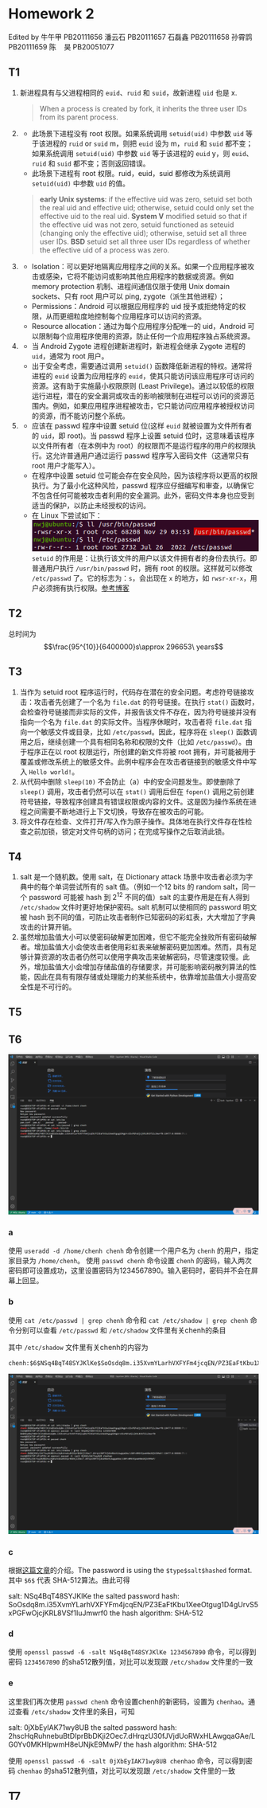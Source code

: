 <script type="text/javascript" src="http://cdn.mathjax.org/mathjax/latest/MathJax.js?config=TeX-AMS-MML_HTMLorMML"></script>
<script type="text/x-mathjax-config">
    MathJax.Hub.Config({ tex2jax: {inlineMath: [['$', '$']]}, messageStyle: "none" });
</script>

# Homework 2
Edited by
牛午甲 PB20111656
潘云石 PB20111657
石磊鑫 PB20111658
孙霄鹍 PB20111659
陈&nbsp;&nbsp;&nbsp;&nbsp;昊 PB20051077

## T1
1. 新进程具有与父进程相同的 `euid`、`ruid` 和 `suid`，故新进程 `uid` 也是 x.
   > When a process is created by fork, it inherits the three user IDs from its parent process.
2. - 此场景下进程没有 root 权限。如果系统调用 `setuid(uid)` 中参数 `uid` 等于该进程的 `ruid` or `suid` m，则把 `euid` 设为 m，`ruid` 和 `suid` 都不变；如果系统调用 `setuid(uid)` 中参数 `uid` 等于该进程的 `euid` y，则 `euid`、 `ruid` 和 `suid` 都不变；否则返回错误。
   - 此场景下进程有 root 权限。ruid，euid，suid 都修改为系统调用 `setuid(uid)` 中参数 `uid` 的值。
    > **early Unix systems**: if the effective uid was zero, setuid set both the real uid and effective uid; otherwise, setuid could only set the effective uid to the real uid.
    > **System V** modified setuid so that if the effective uid was not zero, setuid functioned as seteuid (changing only the effective uid); otherwise, setuid set all three user IDs.
    > **BSD** setuid set all three user IDs regardless of whether the effective uid of a process was zero.
3. - Isolation：可以更好地隔离应用程序之间的关系。如果一个应用程序被攻击或感染，它将不能访问或影响其他应用程序的数据或资源。例如 memory protection 机制、进程间通信仅限于使用 Unix domain sockets、只有 root 用户可以 ping, zygote（派生其他进程）；
   - Permissions：Android 可以根据应用程序的 uid 授予或拒绝特定的权限，从而更细粒度地控制每个应用程序可以访问的资源。
   - Resource allocation：通过为每个应用程序分配唯一的 uid，Android 可以限制每个应用程序使用的资源，防止任何一个应用程序独占系统资源。
4. - 当 Android Zygote 进程创建新进程时，新进程会继承 Zygote 进程的 `uid`，通常为 root 用户。
   - 出于安全考虑，需要通过调用 `setuid()` 函数降低新进程的特权。通常将进程的 `euid` 设置为应用程序的 `euid`，使其只能访问该应用程序可访问的资源。这有助于实施最小权限原则 (Least	Privilege)。通过以较低的权限运行进程，潜在的安全漏洞或攻击的影响被限制在进程可以访问的资源范围内。例如，如果应用程序进程被攻击，它只能访问应用程序被授权访问的资源，而不能访问整个系统。
5. - 应该在 passwd 程序中设置 setuid 位(这样 `euid` 就被设置为文件所有者的 `uid`，即 root)。当 passwd 程序上设置 setuid 位时，这意味着该程序以文件所有者（在本例中为 root）的权限而不是运行程序的用户的权限执行。这允许普通用户通过运行 passwd 程序写入密码文件（这通常只有 root 用户才能写入）。
   - 在程序中设置 setuid 位可能会存在安全风险，因为该程序将以更高的权限执行。为了最小化这种风险，passwd 程序应仔细编写和审查，以确保它不包含任何可能被攻击者利用的安全漏洞。此外，密码文件本身也应受到适当的保护，以防止未经授权的访问。
   - 在 Linux 下尝试如下：
    ![](images/T1.png)
    `setuid` 的作用是：让执行该文件的用户以该文件拥有者的身份去执行。即普通用户执行 `/usr/bin/passwd` 时，拥有 root 的权限。这样就可以修改 `/etc/passwd` 了。它的标志为：`s`，会出现在 `x` 的地方，如 `rwsr-xr-x`，用户必须拥有执行权限。[参考博客](https://blog.csdn.net/dongyanxia1000/article/details/53183254)
   
## T2
总时间为 $$\frac{95^{10}}{6400000}s\approx 296653\ years$$

## T3
1. 当作为 setuid root 程序运行时，代码存在潜在的安全问题。考虑符号链接攻击：攻击者先创建了一个名为 `file.dat` 的符号链接。在执行 `stat()` 函数时，会检查符号链接而非实际的文件，并报告该文件不存在，因为符号链接并没有指向一个名为 `file.dat` 的实际文件。当程序休眠时，攻击者将 `file.dat` 指向一个敏感文件或目录，比如 `/etc/passwd`。因此，程序将在 `sleep()` 函数调用之后，继续创建一个具有相同名称和权限的文件（比如 `/etc/passwd`）。由于程序正在以 root 权限运行，所创建的新文件将被 root 拥有，并可能被用于覆盖或修改系统上的敏感文件。此例中程序会在攻击者链接到的敏感文件中写入 `Hello world!`。
2. 从代码中删除 `sleep(10)` 不会防止（a）中的安全问题发生。即使删除了 `sleep()` 调用，攻击者仍然可以在 `stat()` 调用后但在 `fopen()` 调用之前创建符号链接，导致程序创建具有错误权限或内容的文件。这是因为操作系统在进程之间需要不断地进行上下文切换，导致存在被攻击的可能。
3. 将文件存在检查、文件打开/写入作为原子操作。具体地在执行文件存在性检查之前加锁，锁定对文件句柄的访问；在完成写操作之后取消此锁。

## T4
1. salt 是一个随机数。使用 salt，在 Dictionary attack 场景中攻击者必须为字典中的每个单词尝试所有的 salt 值。（例如一个12 bits 的 random salt，同一个 password 可能被 hash 到 $2^{12}$ 不同的值）salt 的主要作用是在有人得到 `/etc/shadow` 文件时更好地保护密码。salt 机制可以使相同的 password 明文被 hash 到不同的值，可防止攻击者制作已知密码的彩虹表，大大增加了字典攻击的计算开销。
2. 虽然增加盐值大小可以使密码破解更加困难，但它不能完全挫败所有密码破解者。增加盐值大小会使攻击者使用彩虹表来破解密码更加困难。然而，具有足够计算资源的攻击者仍然可以使用字典攻击来破解密码，尽管速度较慢。此外，增加盐值大小会增加存储盐值的存储要求，并可能影响密码散列算法的性能，因此在具有有限存储或处理能力的某些系统中，依靠增加盐值大小提高安全性是不可行的。

## T5


## T6
![](images/T6_0.png)

### a
使用 `useradd -d /home/chenh chenh` 命令创建一个用户名为 `chenh` 的用户，指定家目录为 `/home/chenh`。
使用 `passwd chenh` 命令设置 `chenh` 的密码，输入两次密码即可设置成功，这里设置密码为1234567890。输入密码时，密码并不会在屏幕上回显。

### b
使用 `cat /etc/passwd | grep chenh` 命令和 `cat /etc/shadow | grep chenh` 命令分别可以查看 `/etc/passwd` 和 `/etc/shadow` 文件里有关chenh的条目

其中 `/etc/shadow` 文件里有关chenh的内容为

```
chenh:$6$NSq4BqT48SYJKlKe$SoOsdq8m.i35XvmYLarhVXFYFm4jcqEN/PZ3EaFtKbu1XeeOtgug1D4gUrvS5xPGFwOjcjKRL8VSf1IuJmwrf0:19477:0:99999:7:::
```

![](images/T6_1.png)

### c
根据[这篇文章](https://linuxize.com/post/etc-shadow-file/)的介绍。The password is using the `$type$salt$hashed` format.
其中 `$6$` 代表 SHA-512算法。由此可得

salt: NSq4BqT48SYJKlKe
the salted password hash: SoOsdq8m.i35XvmYLarhVXFYFm4jcqEN/PZ3EaFtKbu1XeeOtgug1D4gUrvS5xPGFwOjcjKRL8VSf1IuJmwrf0
the hash algorithm: SHA-512

### d
使用 `openssl passwd -6 -salt NSq4BqT48SYJKlKe 1234567890` 命令，可以得到密码 `1234567890` 的sha512散列值，对比可以发现跟 `/etc/shadow` 文件里的一致

### e
这里我们再次使用 `passwd chenh` 命令设置chenh的新密码，设置为 `chenhao`。通过查看 `/etc/shadow` 文件里的条目，可知

salt: 0jXbEyIAK71wy8UB
the salted password hash: 2hscHqRuhnebuBtDIprBbDKji2Oec7.dHrqzU30fJVjdUoRWxHLAwgqaGAe/LG0Yv0MKHIpwmH8eUNjkE9MwP/
the hash algorithm: SHA-512

使用 `openssl passwd -6 -salt 0jXbEyIAK71wy8UB chenhao` 命令，可以得到密码 `chenhao` 的sha512散列值，对比可以发现跟 `/etc/shadow` 文件里的一致

## T7
